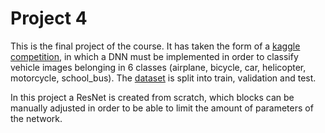 # Project 4
This is the final project of the course. It has taken the form of a [kaggle competition](https://www.kaggle.com/competitions/duth-cv-2019-2020-hw-4/overview/description), 
in which a DNN must be implemented in order to classify vehicle images belonging in 6 classes (airplane, bicycle, car, helicopter, motorcycle, school_bus).
The [dataset](https://www.kaggle.com/competitions/duth-cv-2019-2020-hw-4/data) is split into train, validation and test.

In this project a ResNet is created from scratch, which blocks can be manually adjusted in order to be able to limit the amount of parameters of the network.
